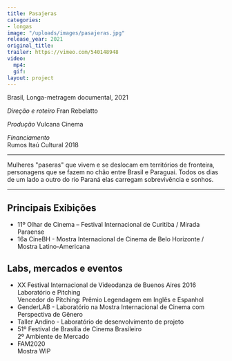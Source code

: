 ```yaml
---
title: Pasajeras
categories:
- longas
image: "/uploads/images/pasajeras.jpg"
release_year: 2021
original_title: 
trailer: https://vimeo.com/540148948
video:
  mp4: 
  gif: 
layout: project
---
```


Brasil, Longa-metragem documental, 2021

*Direção e roteiro* 
Fran Rebelatto

*Produção* 
Vulcana Cinema

*Financiamento*  
Rumos Itaú Cultural 2018

***

Mulheres "paseras" que vivem e se deslocam em territórios de fronteira, personagens que se fazem no chão entre Brasil e Paraguai. Todos os dias de um lado a outro do rio Paraná elas carregam sobrevivência e sonhos.

***

## Principais Exibições

* 11º Olhar de Cinema – Festival Internacional de Curitiba / Mirada Paraense
* 16a CineBH - Mostra Internacional de Cinema de Belo Horizonte / Mostra Latino-Americana

## Labs, mercados e eventos

* XX Festival Internacional de Videodanza de Buenos Aires 2016  
  Laboratório e Pitching  
  Vencedor do Pitching: Prêmio Legendagem em Inglês e Espanhol
* GenderLAB - Laboratório na Mostra Internacional de Cinema com Perspectiva de Gênero
* Taller Andino - Laboratório de desenvolvimento de projeto
* 51º Festival de Brasília de Cinema Brasileiro  
  2º Ambiente de Mercado
* FAM2020  
  Mostra WIP